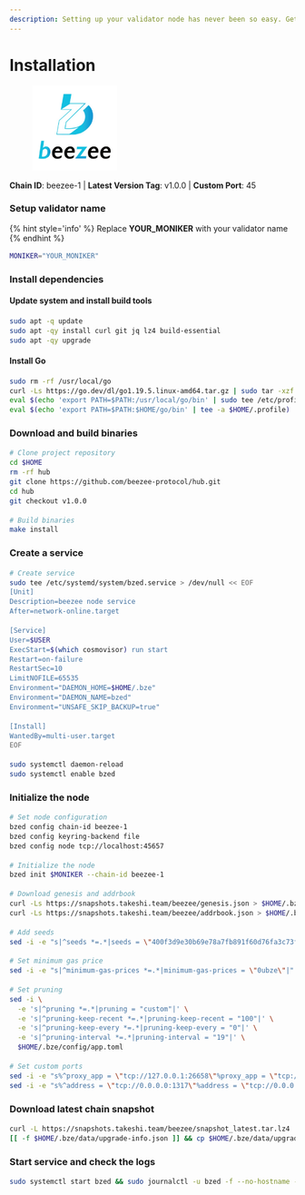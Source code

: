 ```yaml
---
description: Setting up your validator node has never been so easy. Get your validator running in minutes by following step by step instructions.
---
```


# Installation

<figure><img src="https://github.com/takeshi-val/Logo/raw/main/beezee.png" width="150" alt=""><figcaption></figcaption></figure>

**Chain ID**: beezee-1 | **Latest Version Tag**: v1.0.0 | **Custom Port**: 45

### Setup validator name

{% hint style='info' %}
Replace **YOUR_MONIKER** with your validator name
{% endhint %}

```bash
MONIKER="YOUR_MONIKER"
```

### Install dependencies

#### Update system and install build tools

```bash
sudo apt -q update
sudo apt -qy install curl git jq lz4 build-essential
sudo apt -qy upgrade
```

#### Install Go

```bash
sudo rm -rf /usr/local/go
curl -Ls https://go.dev/dl/go1.19.5.linux-amd64.tar.gz | sudo tar -xzf - -C /usr/local
eval $(echo 'export PATH=$PATH:/usr/local/go/bin' | sudo tee /etc/profile.d/golang.sh)
eval $(echo 'export PATH=$PATH:$HOME/go/bin' | tee -a $HOME/.profile)
```

### Download and build binaries

```bash
# Clone project repository
cd $HOME
rm -rf hub
git clone https://github.com/beezee-protocol/hub.git
cd hub
git checkout v1.0.0

# Build binaries
make install

```

### Create a service

```bash
# Create service
sudo tee /etc/systemd/system/bzed.service > /dev/null << EOF
[Unit]
Description=beezee node service
After=network-online.target

[Service]
User=$USER
ExecStart=$(which cosmovisor) run start
Restart=on-failure
RestartSec=10
LimitNOFILE=65535
Environment="DAEMON_HOME=$HOME/.bze"
Environment="DAEMON_NAME=bzed"
Environment="UNSAFE_SKIP_BACKUP=true"

[Install]
WantedBy=multi-user.target
EOF

sudo systemctl daemon-reload
sudo systemctl enable bzed
```

### Initialize the node

```bash
# Set node configuration
bzed config chain-id beezee-1
bzed config keyring-backend file
bzed config node tcp://localhost:45657

# Initialize the node
bzed init $MONIKER --chain-id beezee-1

# Download genesis and addrbook
curl -Ls https://snapshots.takeshi.team/beezee/genesis.json > $HOME/.bze/config/genesis.json
curl -Ls https://snapshots.takeshi.team/beezee/addrbook.json > $HOME/.bze/config/addrbook.json

# Add seeds
sed -i -e "s|^seeds *=.*|seeds = \"400f3d9e30b69e78a7fb891f60d76fa3c73f0ecc@beezee.rpc.takeshi.team:45659\"|" $HOME/.bze/config/config.toml

# Set minimum gas price
sed -i -e "s|^minimum-gas-prices *=.*|minimum-gas-prices = \"0ubze\"|" $HOME/.bze/config/app.toml

# Set pruning
sed -i \
  -e 's|^pruning *=.*|pruning = "custom"|' \
  -e 's|^pruning-keep-recent *=.*|pruning-keep-recent = "100"|' \
  -e 's|^pruning-keep-every *=.*|pruning-keep-every = "0"|' \
  -e 's|^pruning-interval *=.*|pruning-interval = "19"|' \
  $HOME/.bze/config/app.toml

# Set custom ports
sed -i -e "s%^proxy_app = \"tcp://127.0.0.1:26658\"%proxy_app = \"tcp://127.0.0.1:45658\"%; s%^laddr = \"tcp://127.0.0.1:26657\"%laddr = \"tcp://127.0.0.1:45657\"%; s%^pprof_laddr = \"localhost:6060\"%pprof_laddr = \"localhost:45060\"%; s%^laddr = \"tcp://0.0.0.0:26656\"%laddr = \"tcp://0.0.0.0:45656\"%; s%^prometheus_listen_addr = \":26660\"%prometheus_listen_addr = \":45660\"%" $HOME/.bze/config/config.toml
sed -i -e "s%^address = \"tcp://0.0.0.0:1317\"%address = \"tcp://0.0.0.0:45317\"%; s%^address = \":8080\"%address = \":45080\"%; s%^address = \"0.0.0.0:9090\"%address = \"0.0.0.0:45090\"%; s%^address = \"0.0.0.0:9091\"%address = \"0.0.0.0:45091\"%; s%^address = \"0.0.0.0:8545\"%address = \"0.0.0.0:45545\"%; s%^ws-address = \"0.0.0.0:8546\"%ws-address = \"0.0.0.0:45546\"%" $HOME/.bze/config/app.toml
```

### Download latest chain snapshot

```bash
curl -L https://snapshots.takeshi.team/beezee/snapshot_latest.tar.lz4 | tar -Ilz4 -xf - -C $HOME/.bze
[[ -f $HOME/.bze/data/upgrade-info.json ]] && cp $HOME/.bze/data/upgrade-info.json $HOME/.bze/cosmovisor/genesis/upgrade-info.json
```

### Start service and check the logs

```bash
sudo systemctl start bzed && sudo journalctl -u bzed -f --no-hostname -o cat
```
